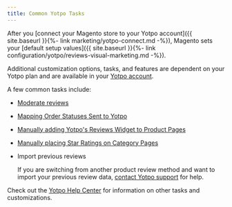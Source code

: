```yaml
---
title: Common Yotpo Tasks
---
```


After you [connect your Magento store to your Yotpo account]({{ site.baseurl }}{%- link marketing/yotpo-connect.md -%}), Magento sets your [default setup values]({{ site.baseurl }}{%- link configuration/yotpo/reviews-visual-marketing.md -%}).

Additional customization options, tasks, and features are dependent on your Yotpo plan and are available in your [Yotpo account](https://yap.yotpo.com/#/home).

A few common tasks include:

- [Moderate reviews](https://support.yotpo.com/en/article/moderating-reviews-4912987)

- [Mapping Order Statuses Sent to Yotpo](https://support.yotpo.com/en/article/setting-up-yotpo-on-magento-v22-and-above)

- [Manually adding Yotpo's Reviews Widget to Product Pages](https://support.yotpo.com/en/article/setting-up-yotpo-on-magento-v22-and-above)

- [Manually placing Star Ratings on Category Pages](https://support.yotpo.com/en/article/setting-up-yotpo-on-magento-v22-and-above)

- Import previous reviews 

   If you are switching from another product review method and want to import your previous review data, [contact Yotpo support](https://support.yotpo.com/en/article/submitting-a-support-ticket) for help.

Check out the [Yotpo Help Center](https://support.yotpo.com/en/article/setting-up-yotpo-on-magento-v22-and-above) for information on other tasks and customizations.
